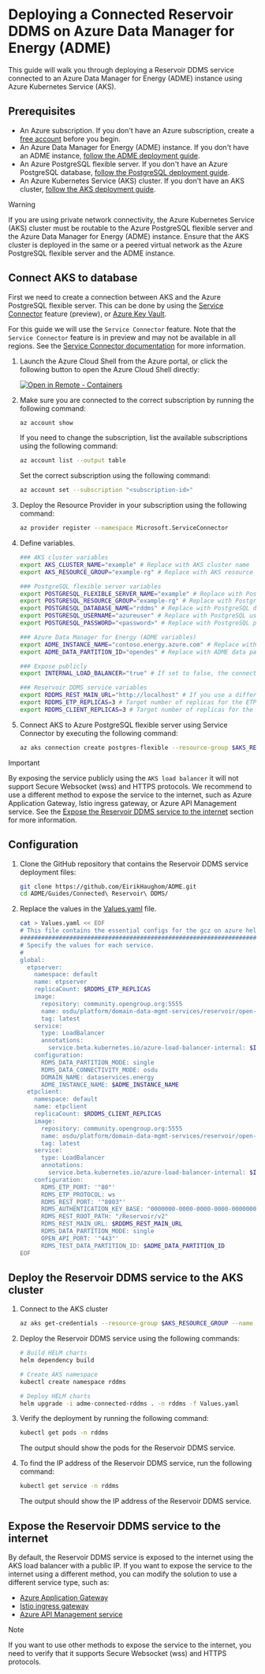 # Deploying a Connected Reservoir DDMS on Azure Data Manager for Energy (ADME)

This guide will walk you through deploying a Reservoir DDMS service connected to an Azure Data Manager for Energy (ADME) instance using Azure Kubernetes Service (AKS).

## Prerequisites

- An Azure subscription. If you don't have an Azure subscription, create a [free account](https://azure.microsoft.com/free/) before you begin.
- An Azure Data Manager for Energy (ADME) instance. If you don't have an ADME instance, [follow the ADME deployment guide](https://learn.microsoft.com/azure/energy-data-services/quickstart-create-microsoft-energy-data-services-instance).
- An Azure PostgreSQL flexible server. If you don't have an Azure PostgreSQL database, [follow the PostgreSQL deployment guide](https://learn.microsoft.com/azure/postgresql/flexible-server/quickstart-create-server-portal).
- An Azure Kubernetes Service (AKS) cluster. If you don't have an AKS cluster, [follow the AKS deployment guide](https://learn.microsoft.com/azure/aks/learn/quick-kubernetes-deploy-portal?tabs=azure-cli).

> [!WARNING]
> If you are using private network connectivity, the Azure Kubernetes Service (AKS) cluster must be routable to the Azure PostgreSQL flexible server and the Azure Data Manager for Energy (ADME) instance. Ensure that the AKS cluster is deployed in the same or a peered virtual network as the Azure PostgreSQL flexible server and the ADME instance.

## Connect AKS to database

First we need to create a connection between AKS and the Azure PostgreSQL flexible server. This can be done by using the [Service Connector](https://learn.microsoft.com/en-us/azure/service-connector/) feature (preview), or [Azure Key Vault](https://learn.microsoft.com/en-us/azure/aks/csi-secrets-store-driver).

For this guide we will use the `Service Connector` feature. Note that the `Service Connector` feature is in preview and may not be available in all regions. See the [Service Connector documentation](https://learn.microsoft.com/en-us/azure/service-connector/concept-region-support) for more information.

1. Launch the Azure Cloud Shell from the Azure portal, or click the following button to open the Azure Cloud Shell directly:

    [![Open in Remote - Containers](https://img.shields.io/static/v1?style=for-the-badge&label=Azure%20Cloud%20Shell&message=Open&color=blue&logo=microsoftazure)](https://shell.azure.com)

1. Make sure you are connected to the correct subscription by running the following command:

    ```bash
    az account show
    ```

    If you need to change the subscription, list the available subscriptions using the following command:

    ```bash
    az account list --output table
    ```

    Set the correct subscription using the following command:

    ```bash
    az account set --subscription "<subscription-id>"
    ```

1. Deploy the Resource Provider in your subscription using the following command:

    ```bash
    az provider register --namespace Microsoft.ServiceConnector
    ```

1. Define variables.

    ```bash
    ### AKS cluster variables
    export AKS_CLUSTER_NAME="example" # Replace with AKS cluster name
    export AKS_RESOURCE_GROUP="example-rg" # Replace with AKS resource group

    ### PostgreSQL flexible server variables
    export POSTGRESQL_FLEXIBLE_SERVER_NAME="example" # Replace with PostgreSQL flexible server name (do not include .postgres.database.azure.com)
    export POSTGRESQL_RESOURCE_GROUP="example-rg" # Replace with PostgreSQL resource group
    export POSTGRESQL_DATABASE_NAME="rddms" # Replace with PostgreSQL database name
    export POSTGRESQL_USERNAME="azureuser" # Replace with PostgreSQL username
    export POSTGRESQL_PASSWORD="<password>" # Replace with PostgreSQL password

    ### Azure Data Manager for Energy (ADME variables)
    export ADME_INSTANCE_NAME="contoso.energy.azure.com" # Replace with ADME instance name
    export ADME_DATA_PARTITION_ID="opendes" # Replace with ADME data partition ID

    ### Expose publicly
    export INTERNAL_LOAD_BALANCER="true" # If set to false, the connection will be created using a public IP on the AKS load balancer for public access, if you are using private network connectivity (or plan to expose the service to the internet using a different method), set this to true

    ### Reservoir DDMS service variables
    export RDDMS_REST_MAIN_URL="http://localhost" # If you use a different method to expose the ETP REST API service to the internet, set this to the public DNS endpoint of the service or custom domain
    export RDDMS_ETP_REPLICAS=3 # Target number of replicas for the ETP server, scaling beyond this number might happen depending on the load and AKS configuration
    export RDDMS_CLIENT_REPLICAS=3 # Target number of replicas for the ETP REST API server, scaling beyond this number might happen depending on the load and AKS configuration. Set to 0 if you don't want to deploy the ETP REST API server
    ```

1. Connect AKS to Azure PostgreSQL flexible server using Service Connector by executing the following command:

    ```bash
    az aks connection create postgres-flexible --resource-group $AKS_RESOURCE_GROUP --name $AKS_CLUSTER_NAME --kube-namespace rddms --target-resource-group $POSTGRESQL_RESOURCE_GROUP --server $POSTGRESQL_FLEXIBLE_SERVER_NAME --database $POSTGRESQL_DATABASE_NAME --connection rddmspostgresconnection --client-type none --secret name=$POSTGRESQL_USERNAME secret=$POSTGRESQL_PASSWORD
    ```

> [!IMPORTANT]
> By exposing the service publicly using the `AKS load balancer` it will not support Secure Websocket (wss) and HTTPS protocols. We recommend to use a different method to expose the service to the internet, such as Azure Application Gateway, Istio ingress gateway, or Azure API Management service. See the [Expose the Reservoir DDMS service to the internet](#expose-the-reservoir-ddms-service-to-the-internet) section for more information.

## Configuration

1. Clone the GitHub repository that contains the Reservoir DDMS service deployment files:

    ```bash
    git clone https://github.com/EirikHaughom/ADME.git
    cd ADME/Guides/Connected\ Reservoir\ DDMS/
    ```

1. Replace the values in the [Values.yaml](Values.yaml) file.

    ```bash
    cat > Values.yaml << EOF
    # This file contains the essential configs for the gcz on azure helm chart
    ################################################################################
    # Specify the values for each service.
    #
    global:
      etpserver:
        namespace: default
        name: etpserver
        replicaCount: $RDDMS_ETP_REPLICAS
        image:
          repository: community.opengroup.org:5555
          name: osdu/platform/domain-data-mgmt-services/reservoir/open-etp-server/open-etp-server-main
          tag: latest
        service:
          type: LoadBalancer
          annotations:
            service.beta.kubernetes.io/azure-load-balancer-internal: $INTERNAL_LOAD_BALANCER
        configuration:
          RDMS_DATA_PARTITION_MODE: single
          RDMS_DATA_CONNECTIVITY_MODE: osdu
          DOMAIN_NAME: dataservices.energy
          ADME_INSTANCE_NAME: $ADME_INSTANCE_NAME
      etpclient:
        namespace: default
        name: etpclient
        replicaCount: $RDDMS_CLIENT_REPLICAS
        image:
          repository: community.opengroup.org:5555
          name: osdu/platform/domain-data-mgmt-services/reservoir/open-etp-client/open-etp-client-main
          tag: latest
        service:
          type: LoadBalancer
          annotations:
            service.beta.kubernetes.io/azure-load-balancer-internal: $INTERNAL_LOAD_BALANCER
        configuration:
          RDMS_ETP_PORT: '"80"'
          RDMS_ETP_PROTOCOL: ws
          RDMS_REST_PORT: '"8003"'
          RDMS_AUTHENTICATION_KEY_BASE: "0000000-0000-0000-0000-000000000000"
          RDMS_REST_ROOT_PATH: "/Reservoir/v2"
          RDMS_REST_MAIN_URL: $RDDMS_REST_MAIN_URL
          RDMS_DATA_PARTITION_MODE: single
          OPEN_API_PORT: '"443"'
          RDMS_TEST_DATA_PARTITION_ID: $ADME_DATA_PARTITION_ID
    EOF
    ```

## Deploy the Reservoir DDMS service to the AKS cluster

1. Connect to the AKS cluster
  
    ```bash
    az aks get-credentials --resource-group $AKS_RESOURCE_GROUP --name $AKS_CLUSTER_NAME --admin
    ```

1. Deploy the Reservoir DDMS service using the following commands:

    ```bash
    # Build HELM charts
    helm dependency build
    
    # Create AKS namespace
    kubectl create namespace rddms

    # Deploy HELM charts
    helm upgrade -i adme-connected-rddms . -n rddms -f Values.yaml
    ```

1. Verify the deployment by running the following command:

    ```bash
    kubectl get pods -n rddms
    ```

    The output should show the pods for the Reservoir DDMS service.

1. To find the IP address of the Reservoir DDMS service, run the following command:

    ```bash
    kubectl get service -n rddms
    ```

    The output should show the IP address of the Reservoir DDMS service.

## Expose the Reservoir DDMS service to the internet

By default, the Reservoir DDMS service is exposed to the internet using the AKS load balancer with a public IP. If you want to expose the service to the internet using a different method, you can modify the solution to use a different service type, such as:

- [Azure Application Gateway](https://learn.microsoft.com/en-us/azure/application-gateway/ingress-controller-expose-service-over-http-https)
- [Istio ingress gateway](https://learn.microsoft.com/en-us/azure/aks/istio-secure-gateway)
- [Azure API Management service](https://learn.microsoft.com/en-us/azure/api-management/api-management-kubernetes)

> [!NOTE]
> If you want to use other methods to expose the service to the internet, you need to verify that it supports Secure Websocket (wss) and HTTPS protocols.
